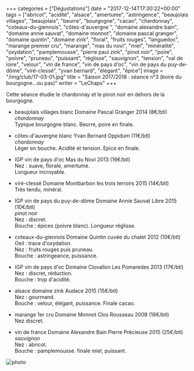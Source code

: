 +++
categories = ["Dégustations"]
date = "2017-12-14T17:30:22+00:00"
tags = ["abricot", "acidité", "alsace", "amertume", "astringence", "beaujolais villages", "beaujolais", "beurre", "bourgogne", "cacao", "chardonnay", "coteaux-du-giennois", "côtes-d'auvergne ", "domaine alexandre bain", "domaine annie sauvat", "domaine monnot", "domaine pascal granger", "domaine quintin", "domaine zink", "floral", "fruits rouges", "languedoc", "marange premier cru", "marange", "mas du novi", "miel", "minéralité", "oxydation", "pamplemousse", "pierre paul zink", "pinot noir", "poire", "poivre", "pruneau", "puissant", "réglisse", "sauvignon", "tension", "val de loire", "velour", "vin de france", "vin de pays d'oc", "vin de pays du puy-de-dôme", "viré-clessé", "yvan bernard", "élégant", "épice"] 
image = "/img/club/17-03-01.jpg"
title = "Saison 2017/2018 : séance n°3 (boire du bourgogne...ou pas)"
writer = "LeChaps"
+++

Cette séance étudie le chardonnay et le pinot noir en dehors de la bourgogne.

* beaujolais villages blanc Domaine Pascal Granger 2014 (8€/btl)  
_chardonnay_  
Typique bourgogne blanc. Beurre, poire en finale.

* côtes-d'auvergne blanc Yvan Bernard Oppidum (11€/btl)  
_chardonnay_  
Léger en bouche. Acidité et tension. Epice en finale.

* IGP vin de pays d'oc Mas du Novi 2013 (16€/btl) <i class="fa fa-plus-circle"></i>  
Nez : suave, florale, amertume.  
Longueur incroyable.

* viré-clessé Domaine Montbarbon les trois terroirs 2015 (14€/btl)  
Très tendu, minéral.

* IGP vin de pays du puy-de-dôme Domaine Annie Sauvat Libre 2015 (10€/btl) <i class="fa fa-plus-circle"></i>  
_pinot noir_  
Nez : discret.  
Bouche : épices (poivre blanc). Longueur réglisse.

* coteaux-du-giennois Domaine Quintin cuvée du chalet 2012 (10€/btl)  
Oeil : trace d'oxydation.  
Nez : fruits rouges puis pruneau.  
Bouche : astringeance, puissance.

* IGP vin de pays d'oc Domaine Clovallon Les Pomaredes 2013 (17€/btl)  
Nez : discret, réduction.  
Bouche : trop d'acidité.

* alsace domaine zink Audace 2015 (15€/btl) <i class="fa fa-plus-circle"></i> <i class="fa fa-plus-circle"></i>  
Nez : gourmand.  
Bouche : velour, élégant, puissance. Finale cacao.

* marange 1er cru Domaine Monnot Clos Rousseau 2008 (18€/btl)  
Nez discret.

* vin de france Domaine Alexandre Bain Pierre Précieuse 2015 (25€/btl)  
_sauvignon_  
Nez : abricot.  
Bouche : pamplemousse. finale miel, puissant.

![photo][1]

[1]: /img/club/17-03-01.jpg
